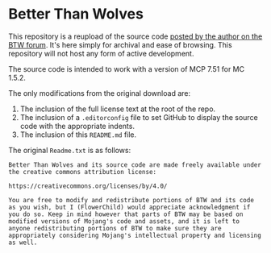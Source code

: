 # Better Than Wolves

This repository is a reupload of the source code [posted by the author on the BTW forum](https://sargunster.com/btwforum/viewtopic.php?f=12&t=9863). It's here simply for archival and ease of browsing. This repository will not host any form of active development.

The source code is intended to work with a version of MCP 7.51 for MC 1.5.2.

The only modifications from the original download are:
1. The inclusion of the full license text at the root of the repo.
2. The inclusion of a `.editorconfig` file to set GitHub to display the source code with the appropriate indents.
3. The inclusion of this `README.md` file.

The original `Readme.txt` is as follows:

```
Better Than Wolves and its source code are made freely available under the creative commons attribution license:

https://creativecommons.org/licenses/by/4.0/

You are free to modify and redistribute portions of BTW and its code as you wish, but I (FlowerChild) would appreciate acknowledgment if you do so. Keep in mind however that parts of BTW may be based on modified versions of Mojang's code and assets, and it is left to anyone redistributing portions of BTW to make sure they are appropriately considering Mojang's intellectual property and licensing as well.
```
